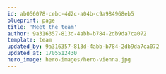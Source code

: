 ```yaml
---
id: ab056078-cebc-4d2c-a04b-c9a984968eb5
blueprint: page
title: 'Meet the team'
author: 9a316357-813d-4abb-b784-2db9da7ca072
template: team
updated_by: 9a316357-813d-4abb-b784-2db9da7ca072
updated_at: 1705512430
hero_image: hero-images/hero-vienna.jpg
---
```

